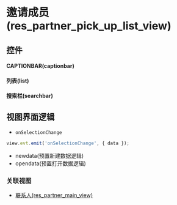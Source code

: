 # 邀请成员(res_partner_pick_up_list_view)  <!-- {docsify-ignore-all} -->



## 控件
#### CAPTIONBAR(captionbar)
#### 列表(list)
#### 搜索栏(searchbar)

## 视图界面逻辑
* `onSelectionChange`
```javascript
view.evt.emit('onSelectionChange', { data });
```
  * newdata(预置新建数据逻辑)
  * opendata(预置打开数据逻辑)


### 关联视图
  * [联系人(res_partner_main_view)](app/view/res_partner_main_view)

<script>
 const { createApp } = Vue
  createApp({
    data() {
      return {

      }
    }
  }).use(ElementPlus).mount('#app')
</script>